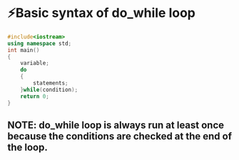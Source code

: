 # ⚡Basic syntax of do_while loop
```c++
#include<iostream>
using namespace std;
int main()
{
    variable;
    do
    {
        statements;
    }while(condition);
    return 0;
}

```
## NOTE: do_while loop is always run at least once because the conditions are checked at the end of the loop.